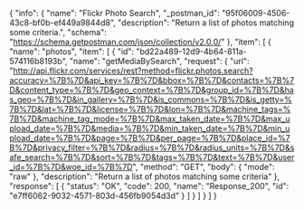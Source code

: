 {
  "info": {
    "name": "Flickr Photo Search",
    "_postman_id": "95f06009-4506-43c8-bf0b-ef449a9844d8",
    "description": "Return a list of photos matching some criteria.",
    "schema": "https://schema.getpostman.com/json/collection/v2.0.0/"
  },
  "item": [
    {
      "name": "photos",
      "item": [
        {
          "id": "bd22a489-12d9-4b64-811a-574116b8193b",
          "name": "getMediaBySearch",
          "request": {
            "url": "http://api.flickr.com/services/rest?method=flickr.photos.search?accuracy=%7B%7D&api_key=%7B%7D&bbox=%7B%7D&contacts=%7B%7D&content_type=%7B%7D&geo_context=%7B%7D&group_id=%7B%7D&has_geo=%7B%7D&in_gallery=%7B%7D&is_commons=%7B%7D&is_getty=%7B%7D&lat=%7B%7D&license=%7B%7D&lon=%7B%7D&machine_tags=%7B%7D&machine_tag_mode=%7B%7D&max_taken_date=%7B%7D&max_upload_date=%7B%7D&media=%7B%7D&min_taken_date=%7B%7D&min_upload_date=%7B%7D&page=%7B%7D&per_page=%7B%7D&place_id=%7B%7D&privacy_filter=%7B%7D&radius=%7B%7D&radius_units=%7B%7D&safe_search=%7B%7D&sort=%7B%7D&tags=%7B%7D&text=%7B%7D&user_id=%7B%7D&woe_id=%7B%7D",
            "method": "GET",
            "body": {
              "mode": "raw"
            },
            "description": "Return a list of photos matching some criteria"
          },
          "response": [
            {
              "status": "OK",
              "code": 200,
              "name": "Response_200",
              "id": "e7ff6062-9032-4571-803d-456fb9054d3d"
            }
          ]
        }
      ]
    }
  ]
}